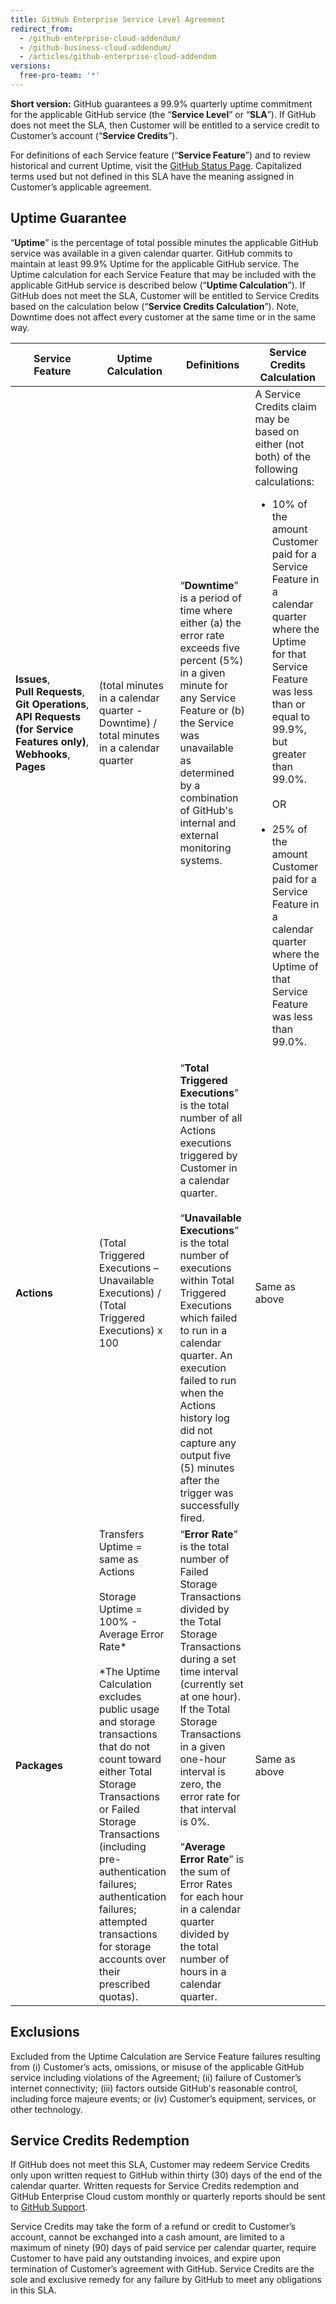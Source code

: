 ```yaml
---
title: GitHub Enterprise Service Level Agreement
redirect_from:
  - /github-enterprise-cloud-addendum/
  - /github-business-cloud-addendum/
  - /articles/github-enterprise-cloud-addendum
versions:
  free-pro-team: '*'
---
```

**Short version:** GitHub guarantees a 99.9% quarterly uptime commitment for the applicable GitHub service (the “**Service Level**” or “**SLA**”). If GitHub does not meet the SLA, then Customer will be entitled to a service credit to Customer’s account (“**Service Credits**”).

For definitions of each Service feature (“**Service Feature**”) and to review historical and current Uptime, visit the [GitHub Status Page](https://www.githubstatus.com/). Capitalized terms used but not defined in this SLA have the meaning assigned in Customer’s applicable agreement.

## Uptime Guarantee

“**Uptime**” is the percentage of total possible minutes the applicable GitHub service was available in a given calendar quarter. GitHub commits to maintain at least 99.9% Uptime for the applicable GitHub service. The Uptime calculation for each Service Feature that may be included with the applicable GitHub service is described below (“**Uptime Calculation**”). If GitHub does not meet the SLA, Customer will be entitled to Service Credits based on the calculation below (“**Service Credits Calculation**”). Note, Downtime does not affect every customer at the same time or in the same way. 

| **Service Feature** | **Uptime Calculation** | **Definitions** | **Service Credits Calculation** |
|---|---|---|---|
| **Issues**,<br>**Pull&nbsp;Requests**,<br>**Git&nbsp;Operations**,<br>**API&nbsp;Requests (for Service Features only)**,<br>**Webhooks**,<br>**Pages** | (total minutes in a calendar quarter - Downtime) / total minutes in a calendar quarter | “**Downtime**” is a period of time where either (a) the error rate exceeds five percent (5%) in a given minute for any Service Feature or (b) the Service was unavailable as determined by a combination of GitHub's internal and external monitoring systems. | A Service Credits claim may be based on either (not both) of the following calculations: <ul><li>10% of the amount Customer paid for a Service Feature in a calendar quarter where the Uptime for that Service Feature was less than or equal to 99.9%, but greater than 99.0%. <BR><BR>OR <BR><BR></li><li>25% of the amount Customer paid for a Service Feature in a calendar quarter where the Uptime of that Service Feature was less than 99.0%.</li></ul> | |
| **Actions** | (Total Triggered Executions – Unavailable Executions) / (Total Triggered Executions) x 100 | “**Total Triggered Executions**” is the total number of all Actions executions triggered by Customer in a calendar quarter. <br><br> “**Unavailable Executions**” is the total number of executions within Total Triggered Executions which failed to run in a calendar quarter.  An execution failed to run when the Actions history log did not capture any output five (5) minutes after the trigger was successfully fired. | Same as above | 
| **Packages** | Transfers Uptime = same as Actions <br> <br> Storage Uptime = 100% - Average Error Rate* <br> <br> *The Uptime Calculation excludes public usage and storage transactions that do not count toward either Total Storage Transactions or Failed Storage Transactions (including pre-authentication failures; authentication failures; attempted transactions for storage accounts over their prescribed quotas). | “**Error Rate**” is the total number of Failed Storage Transactions divided by the Total Storage Transactions during a set time interval (currently set at one hour). If the Total Storage Transactions in a given one-hour interval is zero, the error rate for that interval is 0%. <br><br> “**Average Error Rate**” is the sum of Error Rates for each hour in a calendar quarter divided by the total number of hours in a calendar quarter. | Same as above |

## Exclusions
Excluded from the Uptime Calculation are Service Feature failures resulting from (i) Customer’s acts, omissions, or misuse of the applicable GitHub service including violations of the Agreement; (ii) failure of Customer’s internet connectivity; (iii) factors outside GitHub's reasonable control, including force majeure events; or (iv) Customer’s equipment, services, or other technology.

## Service Credits Redemption
If GitHub does not meet this SLA, Customer may redeem Service Credits only upon written request to GitHub within thirty (30) days of the end of the calendar quarter. Written requests for Service Credits redemption and GitHub Enterprise Cloud custom monthly or quarterly reports should be sent to [GitHub Support](https://support.github.com/contact).

Service Credits may take the form of a refund or credit to Customer’s account, cannot be exchanged into a cash amount, are limited to a maximum of ninety (90) days of paid service per calendar quarter, require Customer to have paid any outstanding invoices, and expire upon termination of Customer’s agreement with GitHub. Service Credits are the sole and exclusive remedy for any failure by GitHub to meet any obligations in this SLA. 
